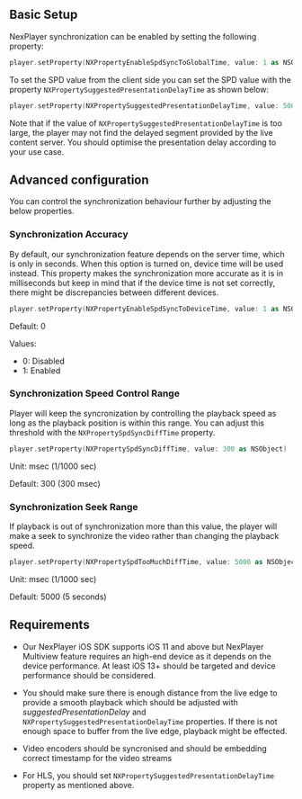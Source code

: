 ## Basic Setup

NexPlayer synchronization can be enabled by setting the following property:


```swift
player.setProperty(NXPropertyEnableSpdSyncToGlobalTime, value: 1 as NSObject)
```

To set the SPD value from the client side you can set the SPD value with the property ```NXPropertySuggestedPresentationDelayTime``` as shown below:

```swift
player.setProperty(NXPropertySuggestedPresentationDelayTime, value: 5000 as NSObject)
```

Note that if the value of ```NXPropertySuggestedPresentationDelayTime``` is too large, the player may not find the delayed segment provided by the live content server. You should optimise the presentation delay according to your use case.


## Advanced configuration

You can control the synchronization behaviour further by adjusting the below
properties.

### Synchronization Accuracy

By default, our synchronization feature depends on the server time, which is only in seconds. When this option is turned on, device time will be used instead. This property makes the synchronization more accurate as it is in milliseconds but keep in mind that if the device time is not set correctly, there might be discrepancies between different devices.

```swift
player.setProperty(NXPropertyEnableSpdSyncToDeviceTime, value: 1 as NSObject)
```

Default: 0

Values:

- 0: Disabled
- 1: Enabled


### Synchronization Speed Control Range

Player will keep the syncronization by controlling the playback speed as long as the playback position is within this range. You can adjust this threshold with the ```NXPropertySpdSyncDiffTime``` property.

```swift
player.setProperty(NXPropertySpdSyncDiffTime, value: 300 as NSObject)
```

Unit: msec (1/1000 sec)

Default: 300 (300 msec)

### Synchronization Seek Range

If playback is out of synchronization more than this value, the player will make a seek to synchronize the video rather than changing the playback speed.

```swift
player.setProperty(NXPropertySpdTooMuchDiffTime, value: 5000 as NSObject)
```

Unit: msec (1/1000 sec)

Default: 5000 (5 seconds)


## Requirements

- Our NexPlayer iOS SDK supports iOS 11 and above but NexPlayer Multiview feature requires an high-end device as it depends on the device performance. At least iOS 13+ should be targeted and device performance should be considered.

- You should make sure there is enough distance from the live edge to provide
a smooth playback which should be adjusted with *suggestedPresentationDelay* and ```NXPropertySuggestedPresentationDelayTime``` properties. If there is not enough space to buffer from the live edge, playback might be effected.

- Video encoders should be syncronised and should be embedding correct timestamp for the  video streams

- For HLS, you should set ```NXPropertySuggestedPresentationDelayTime``` property as mentioned
above.